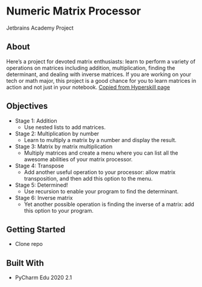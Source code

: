 # Numeric Matrix Processor
Jetbrains Academy Project

## About
Here’s a project for devoted matrix enthusiasts: learn to perform a variety of operations on matrices including addition, multiplication, finding the determinant, and dealing with inverse matrices. If you are working on your tech or math major, this project is a good chance for you to learn matrices in action and not just in your notebook.
[Copied from Hyperskill page](https://hyperskill.org/projects/96)

## Objectives
* Stage 1: Addition 
    - Use nested lists to add matrices.
* Stage 2: Multiplication by number
    - Learn to multiply a matrix by a number and display the result.
* Stage 3: Matrix by matrix multiplication
    - Multiply matrices and create a menu where you can list all the awesome abilities of your matrix processor.
* Stage 4: Transpose
    - Add another useful operation to your processor: allow matrix transposition, and then add this option to the menu.
* Stage 5: Determined!
    - Use recursion to enable your program to find the determinant.
* Stage 6: Inverse matrix
    - Yet another possible operation is finding the inverse of a matrix: add this option to your program.

## Getting Started
* Clone repo

## Built With
* PyCharm Edu 2020 2.1
